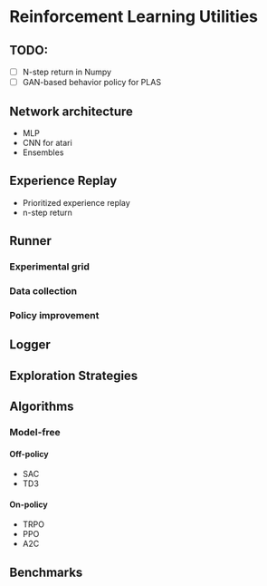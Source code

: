 # Reinforcement Learning Utilities

## TODO:

* [ ] N-step return in Numpy
* [ ] GAN-based behavior policy for PLAS

## Network architecture

* MLP
* CNN for atari
* Ensembles

## Experience Replay

* Prioritized experience replay
* n-step return

## Runner

### Experimental grid

### Data collection

### Policy improvement

## Logger

## Exploration Strategies

## Algorithms

### Model-free

#### Off-policy

* SAC
* TD3

#### On-policy

* TRPO
* PPO
* A2C

## Benchmarks